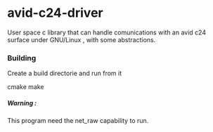 # avid-c24-driver

User space c library that can handle comunications with an avid c24 surface under GNU/Linux , with some abstractions.

### Building

Create a build directorie and run from it 

cmake <path to CMakeLists file direcory>
make 



##### Warning : 

This program need the net_raw capability to run.
